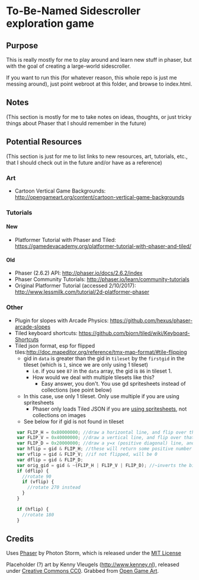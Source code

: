 # To-Be-Named Sidescroller exploration game

## Purpose
This is really mostly for me to play around and learn new stuff in phaser, but with the goal of creating a large-world sidescroller.

If you want to run this (for whatever reason, this whole repo is just me messing around), just point webroot at this folder, and browse to index.html.

## Notes
(This section is mostly for me to take notes on ideas, thoughts, or just tricky things about Phaser that I should remember in the future)

## Potential Resources
(This section is just for me to list links to new resources, art, tutorials, etc., that I should check out in the future and/or have as a reference)

### Art
- Cartoon Vertical Game Backgrounds: http://opengameart.org/content/cartoon-vertical-game-backgrounds

### Tutorials

#### New
- Platformer Tutorial with Phaser and Tiled: https://gamedevacademy.org/platformer-tutorial-with-phaser-and-tiled/

#### Old
- Phaser (2.6.2) API: http://phaser.io/docs/2.6.2/index
- Phaser Community Tutorials: http://phaser.io/learn/community-tutorials
- Original Platformer Tutorial (accessed 2/10/2017): http://www.lessmilk.com/tutorial/2d-platformer-phaser

### Other
- Plugin for slopes with Arcade Physics: https://github.com/hexus/phaser-arcade-slopes
- Tiled keyboard shortcuts: https://github.com/bjorn/tiled/wiki/Keyboard-Shortcuts
- Tiled json format, esp for flipped tiles:http://doc.mapeditor.org/reference/tmx-map-format/#tile-flipping
  - gid in `data` is greater than the gid in `tileset` by the `firstgid` in the tileset (which is `1`, since we are only using 1 tileset)
    - i.e. if you see `87` in the `data` array, the gid is `86` in tileset 1.
    - How would we deal with multiple tilesets like this?
      - Easy answer, you don't. You use gd spritesheets instead of collections (see point below)
  - In this case, use only 1 tileset. Only use multiple if you are using spritesheets
    - Phaser only loads Tiled JSON if you are [using spritesheets](https://phaser.io/examples/v2/loader/load-tilemap-json), not collections on images
  - See below for if gid is not found in tileset

```javascript
    var FLIP_H = 0x80000000; //draw a horizontal line, and flip over that
    var FLIP_V = 0x40000000; //draw a vertical line, and flip over that
    var FLIP_D = 0x20000000; //draw a y=x (positive diagonal) line, and flip over that
    var hflip = gid & FLIP_H; //these will return some positive number if flipped in that way
    var vflip = gid & FLIP_V; //if not flipped, will be 0
    var dflip = gid & FLIP_D;
    var orig_gid = gid & ~(FLIP_H | FLIP_V | FLIP_D); //~inverts the bits, and then bitwise AND to the gid in the data
    if (dflip) {
      //rotate 90
      if (vflip) {
        //rotate 270 instead
      }
    }

    if (hflip) {
      //rotate 180
    }
```

## Credits
Uses [Phaser](https://github.com/photonstorm/phaser) by Photon Storm, which is released under the [MIT License](https://opensource.org/licenses/MIT)

Placeholder (?) art by Kenny Vleugels (http://www.kenney.nl), released under [Creative Commons CC0](http://creativecommons.org/publicdomain/zero/1.0/). Grabbed from [Open Game Art](http://opengameart.org/content/platformer-art-complete-pack-often-updated).

